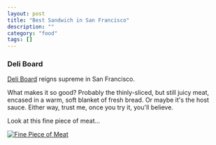 ```yaml
---
layout: post
title: "Best Sandwich in San Francisco"
description: ""
category: "food" 
tags: []
---
```


### Deli Board

[Deli Board](http://www.deliboardsf.com/) reigns supreme in San Francisco.

What makes it so good? Probably the thinly-sliced, but still juicy meat, encased in a warm, soft blanket of fresh bread. Or maybe it's the host sauce. Either way, trust me, once you try it, you'll believe.

Look at this fine piece of meat...

[![Fine Piece of Meat](http://www.deliboardsf.com/wp-content/uploads/2011/09/slide-4.jpg "So Fine")](http://www.deliboardsf.com/)